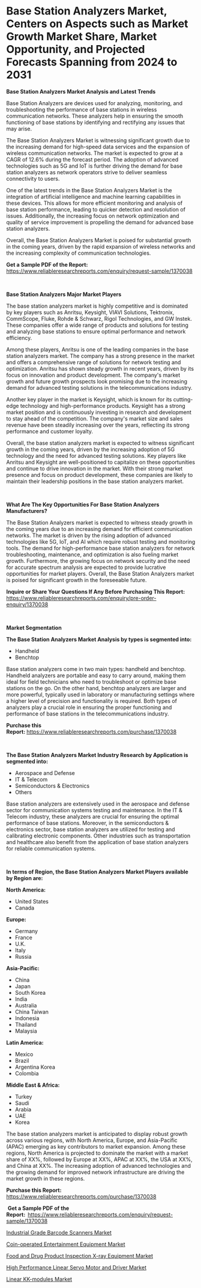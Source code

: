 <p><h1>Base Station Analyzers Market, Centers on Aspects such as Market Growth Market Share, Market Opportunity, and Projected Forecasts Spanning from 2024 to 2031</h1></p><p><strong>Base Station Analyzers Market Analysis and Latest Trends</strong></p>
<p><p>Base Station Analyzers are devices used for analyzing, monitoring, and troubleshooting the performance of base stations in wireless communication networks. These analyzers help in ensuring the smooth functioning of base stations by identifying and rectifying any issues that may arise.</p><p>The Base Station Analyzers Market is witnessing significant growth due to the increasing demand for high-speed data services and the expansion of wireless communication networks. The market is expected to grow at a CAGR of 12.6% during the forecast period. The adoption of advanced technologies such as 5G and IoT is further driving the demand for base station analyzers as network operators strive to deliver seamless connectivity to users.</p><p>One of the latest trends in the Base Station Analyzers Market is the integration of artificial intelligence and machine learning capabilities in these devices. This allows for more efficient monitoring and analysis of base station performance, leading to quicker detection and resolution of issues. Additionally, the increasing focus on network optimization and quality of service improvement is propelling the demand for advanced base station analyzers.</p><p>Overall, the Base Station Analyzers Market is poised for substantial growth in the coming years, driven by the rapid expansion of wireless networks and the increasing complexity of communication technologies.</p></p>
<p><strong>Get a Sample PDF of the Report:&nbsp;</strong> <a href="https://www.reliableresearchreports.com/enquiry/request-sample/1370038">https://www.reliableresearchreports.com/enquiry/request-sample/1370038</a></p>
<p>&nbsp;</p>
<p><strong>Base Station Analyzers Major Market Players</strong></p>
<p><p>The base station analyzers market is highly competitive and is dominated by key players such as Anritsu, Keysight, VIAVI Solutions, Tektronix, CommScope, Fluke, Rohde & Schwarz, Rigol Technologies, and GW Instek. These companies offer a wide range of products and solutions for testing and analyzing base stations to ensure optimal performance and network efficiency.</p><p>Among these players, Anritsu is one of the leading companies in the base station analyzers market. The company has a strong presence in the market and offers a comprehensive range of solutions for network testing and optimization. Anritsu has shown steady growth in recent years, driven by its focus on innovation and product development. The company's market growth and future growth prospects look promising due to the increasing demand for advanced testing solutions in the telecommunications industry.</p><p>Another key player in the market is Keysight, which is known for its cutting-edge technology and high-performance products. Keysight has a strong market position and is continuously investing in research and development to stay ahead of the competition. The company's market size and sales revenue have been steadily increasing over the years, reflecting its strong performance and customer loyalty.</p><p>Overall, the base station analyzers market is expected to witness significant growth in the coming years, driven by the increasing adoption of 5G technology and the need for advanced testing solutions. Key players like Anritsu and Keysight are well-positioned to capitalize on these opportunities and continue to drive innovation in the market. With their strong market presence and focus on product development, these companies are likely to maintain their leadership positions in the base station analyzers market.</p></p>
<p>&nbsp;</p>
<p><strong>What Are The Key Opportunities For Base Station Analyzers Manufacturers?</strong></p>
<p><p>The Base Station Analyzers market is expected to witness steady growth in the coming years due to an increasing demand for efficient communication networks. The market is driven by the rising adoption of advanced technologies like 5G, IoT, and AI which require robust testing and monitoring tools. The demand for high-performance base station analyzers for network troubleshooting, maintenance, and optimization is also fueling market growth. Furthermore, the growing focus on network security and the need for accurate spectrum analysis are expected to provide lucrative opportunities for market players. Overall, the Base Station Analyzers market is poised for significant growth in the foreseeable future.</p></p>
<p><strong>Inquire or Share Your Questions If Any Before Purchasing This Report:</strong> <a href="https://www.reliableresearchreports.com/enquiry/pre-order-enquiry/1370038">https://www.reliableresearchreports.com/enquiry/pre-order-enquiry/1370038</a></p>
<p>&nbsp;</p>
<p><strong>Market Segmentation</strong></p>
<p><strong>The Base Station Analyzers Market Analysis by types is segmented into:</strong></p>
<p><ul><li>Handheld</li><li>Benchtop</li></ul></p>
<p><p>Base station analyzers come in two main types: handheld and benchtop. Handheld analyzers are portable and easy to carry around, making them ideal for field technicians who need to troubleshoot or optimize base stations on the go. On the other hand, benchtop analyzers are larger and more powerful, typically used in laboratory or manufacturing settings where a higher level of precision and functionality is required. Both types of analyzers play a crucial role in ensuring the proper functioning and performance of base stations in the telecommunications industry.</p></p>
<p><strong>Purchase this Report:&nbsp;</strong><a href="https://www.reliableresearchreports.com/purchase/1370038">https://www.reliableresearchreports.com/purchase/1370038</a></p>
<p>&nbsp;</p>
<p><strong>The Base Station Analyzers Market Industry Research by Application is segmented into:</strong></p>
<p><ul><li>Aerospace and Defense</li><li>IT & Telecom</li><li>Semiconductors & Electronics</li><li>Others</li></ul></p>
<p><p>Base station analyzers are extensively used in the aerospace and defense sector for communication systems testing and maintenance. In the IT & Telecom industry, these analyzers are crucial for ensuring the optimal performance of base stations. Moreover, in the semiconductors & electronics sector, base station analyzers are utilized for testing and calibrating electronic components. Other industries such as transportation and healthcare also benefit from the application of base station analyzers for reliable communication systems.</p></p>
<p>&nbsp;</p>
<p><strong>In terms of Region, the Base Station Analyzers Market Players available by Region are:</strong></p>
<p>
    <p> <strong> North America: </strong>
        <ul>
            <li>United States</li>
            <li>Canada</li>
        </ul>
        </p> 
    <p> <strong> Europe: </strong>
        <ul>
            <li>Germany</li>
            <li>France</li>
            <li>U.K.</li>
            <li>Italy</li>
            <li>Russia</li>
        </ul>
        </p> 
    <p> <strong> Asia-Pacific: </strong>
        <ul>
            <li>China</li>
            <li>Japan</li>
            <li>South Korea</li>
            <li>India</li>
            <li>Australia</li>
            <li>China Taiwan</li>
            <li>Indonesia</li>
            <li>Thailand</li>
            <li>Malaysia</li>
        </ul>
        </p> 
    <p> <strong> Latin America: </strong>
        <ul>
            <li>Mexico</li>
            <li>Brazil</li>
            <li>Argentina Korea</li>
            <li>Colombia</li>
        </ul>
        </p> 
    <p> <strong> Middle East & Africa: </strong>
        <ul>
            <li>Turkey</li>
            <li>Saudi</li>
            <li>Arabia</li>
            <li>UAE</li>
            <li>Korea</li>
        </ul>
    </p>
    </p>
<p><p>The base station analyzers market is anticipated to display robust growth across various regions, with North America, Europe, and Asia-Pacific (APAC) emerging as key contributors to market expansion. Among these regions, North America is projected to dominate the market with a market share of XX%, followed by Europe at XX%, APAC at XX%, the USA at XX%, and China at XX%. The increasing adoption of advanced technologies and the growing demand for improved network infrastructure are driving the market growth in these regions.</p></p>
<p><strong>Purchase this Report: </strong><a href="https://www.reliableresearchreports.com/purchase/1370038">https://www.reliableresearchreports.com/purchase/1370038</a></p>
<p>&nbsp;<strong>Get a Sample PDF of the Report:&nbsp;&nbsp;</strong><a href="https://www.reliableresearchreports.com/enquiry/request-sample/1370038">https://www.reliableresearchreports.com/enquiry/request-sample/1370038</a></p>
<p><strong></strong></p>
<p><p><a href="https://medium.com/@ashlybednar2023/industrial-grade-barcode-scanners-market-share-evolution-and-market-growth-trends-2024-2031-902c218d8865">Industrial Grade Barcode Scanners Market</a></p><p><a href="https://medium.com/p/1b594ecaee17/edit">Coin-operated Entertainment Equipment Market</a></p><p><a href="https://medium.com/@elyssablick/decoding-food-and-drug-product-inspection-x-ray-equipment-market-metrics-market-share-trends-and-3c90b5b2176d">Food and Drug Product Inspection X-ray Equipment Market</a></p><p><a href="https://medium.com/p/a70873ab5d6a/edit">High Performance Linear Servo Motor and Driver Market</a></p><p><a href="https://medium.com/p/ae43e59210b1/edit">Linear KK-modules Market</a></p></p>